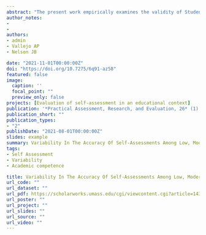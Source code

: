 ```yaml
---
abstract: "The present work empirically examines the validity of Student Self-Assessment (SSA) as an educational assessment in higher education. We briefly review the principle methodological factors that could affect SSA validity, as well as the main findings identified in the literature. One empirical study is presented that compares student-self evaluations on a test with the evaluation made by the course instructor while controlling for students' experience with SSA, criteria, rubric, and scales used by the student and teacher, and that the teacher was blind. Results show a strong correlation overall between the SSA and the instructor’s evaluation and show that lower-performing students tend to over-estimate their performance while higher-performing students under-estimate their performance. The results support that SSA is valid for the average student, but less so for those that deviate above and below average in the absence of measurements of potentially mediating variables. The need to consider metacognitive factors in SSA is proposed."
author_notes:
- 
- 
authors:
- admin
- Vallejo AP
- Nelson JB

date: "2021-11-01T00:00:00Z"
doi: "https://doi.org/10.7275/6q91-az58"
featured: false
image:
  caption: '' 
  focal_point: ""
  preview_only: false
projects: [Evaluation of self-assessment in an educational context]
publication: '*Practical Assessment, Research, and Evaluation, 26* (1)'
publication_short: ""
publication_types:
- "2"
publishDate: "2021-08-01T00:00:00Z"
slides: example
summary: Variability In The Accuracy Of Self-Assessments Among Low, Moderate, And High Performing Students In University Education.
tags:
- Self Assessment
- Variability
- Academic competence

title: Variability In The Accuracy Of Self-Assessments Among Low, Moderate, And High Performing Students In University Education
url_code: ""
url_dataset: ""
url_pdf: https://scholarworks.umass.edu/cgi/viewcontent.cgi?article=1430&context=pare
url_poster: ""
url_project: ""
url_slides: ""
url_source: ""
url_video: ""
---
```

